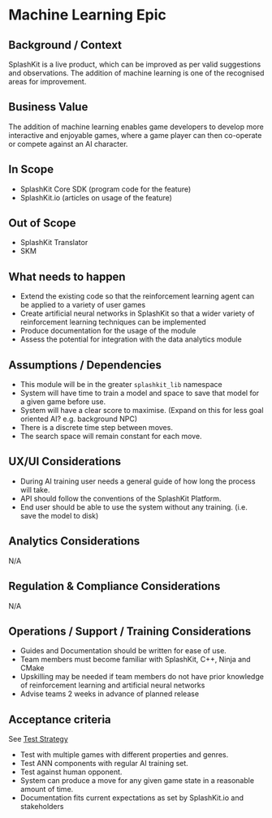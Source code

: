 # Machine Learning Epic

## Background / Context

SplashKit is a live product, which can be improved as per valid suggestions and observations. The
addition of machine learning is one of the recognised areas for improvement.

## Business Value

The addition of machine learning enables game developers to develop more interactive and enjoyable
games, where a game player can then co-operate or compete against an AI character.

## In Scope

- SplashKit Core SDK (program code for the feature)
- SplashKit.io (articles on usage of the feature)

## Out of Scope

- SplashKit Translator
- SKM

## What needs to happen

- Extend the existing code so that the reinforcement learning agent can be applied to a variety of
  user games
- Create artificial neural networks in SplashKit so that a wider variety of reinforcement learning
  techniques can be implemented
- Produce documentation for the usage of the module
- Assess the potential for integration with the data analytics module

## Assumptions / Dependencies

- This module will be in the greater `splashkit_lib` namespace
- System will have time to train a model and space to save that model for a given game before use.
- System will have a clear score to maximise. (Expand on this for less goal oriented AI? e.g.
  background NPC)
- There is a discrete time step between moves.
- The search space will remain constant for each move.

## UX/UI Considerations

- During AI training user needs a general guide of how long the process will take.
- API should follow the conventions of the SplashKit Platform.
- End user should be able to use the system without any training. (i.e. save the model to disk)

## Analytics Considerations

N/A

## Regulation & Compliance Considerations

N/A

## Operations / Support / Training Considerations

- Guides and Documentation should be written for ease of use.
- Team members must become familiar with SplashKit, C++, Ninja and CMake
- Upskilling may be needed if team members do not have prior knowledge of reinforcement learning and
  artificial neural networks
- Advise teams 2 weeks in advance of planned release

## Acceptance criteria

See [Test Strategy](<Test Strategy.md>)

- Test with multiple games with different properties and genres.
- Test ANN components with regular AI training set.
- Test against human opponent.
- System can produce a move for any given game state in a reasonable amount of time.
- Documentation fits current expectations as set by SplashKit.io and stakeholders
